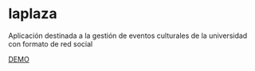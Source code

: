 # laplaza
Aplicación destinada a la gestión de eventos culturales de la universidad con formato de red social

[DEMO](./)
